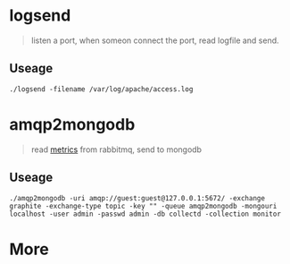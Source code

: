 # logsend
> listen a port, when someon connect the port, read logfile and send.

## Useage
`./logsend -filename /var/log/apache/access.log`

# amqp2mongodb
> read [metrics](http://code.google.com/p/rocksteady/wiki/MetricFormat) from rabbitmq, send to mongodb

## Useage
`./amqp2mongodb -uri amqp://guest:guest@127.0.0.1:5672/ -exchange graphite -exchange-type topic -key "" -queue amqp2mongodb -mongouri localhost -user admin -passwd admin -db collectd -collection monitor`

# More
